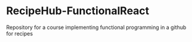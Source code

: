 # RecipeHub-FunctionalReact
Repository for a course implementing functional programming in a github for recipes
